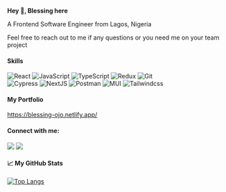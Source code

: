 **Hey 👋, Blessing here**

A Frontend Software Engineer from Lagos, Nigeria

Feel free to reach out to me if any questions or you need me on your team project

#### Skills

![React](https://img.shields.io/badge/React-20232A?style=for-the-badge&logo=react&logoColor=61DAFB)
![JavaScript](https://img.shields.io/badge/JavaScript-323330?style=for-the-badge&logo=javascript&logoColor=F7DF1E)
![TypeScript](https://img.shields.io/badge/typescript-%23007ACC.svg?style=for-the-badge&logo=typescript&logoColor=white)
![Redux](https://img.shields.io/badge/redux-764abc.svg?style=for-the-badge&logo=redux&logoColor=white)
![Git](https://img.shields.io/badge/Git-F05032?style=for-the-badge&logo=git&logoColor=white)
<br />
![Cypress](https://img.shields.io/badge/cypress-436252?style=for-the-badge&logo=cypress&logoColor=white)
![NextJS](https://img.shields.io/badge/nextjs-323330?style=for-the-badge&logo=next.js&logoColor=white)
![Postman](https://img.shields.io/badge/postman-EF5B25?style=for-the-badge&logo=postman&logoColor=white)
![MUI](https://img.shields.io/badge/mui-%23007ACC?style=for-the-badge&logo=mui&logoColor=white)
![Tailwindcss](https://img.shields.io/badge/tailwindcss-20232A?style=for-the-badge&logo=tailwindcss&logoColor=white)

#### My Portfolio
https://blessing-ojo.netlify.app/

#### Connect with me:

<a href='mailto:ojotolani3@gmail.com'><img src='https://img.shields.io/badge/Gmail-D14836?style=for-the-badge&logo=gmail&logoColor=white' /></a>
<a href='https://www.linkedin.com/in/blessing-tolani-ojo'><img src='https://img.shields.io/badge/LinkedIn-0077B5?style=for-the-badge&logo=linkedin&logoColor=white' /></a> 

#### &#x1f4c8; My GitHub Stats

[![Top Langs](https://github-readme-stats.vercel.app/api/top-langs/?username=blessing-tolani&layout=compact&theme=synthwave)](https://github.com/anuraghazra/github-readme-stats)
